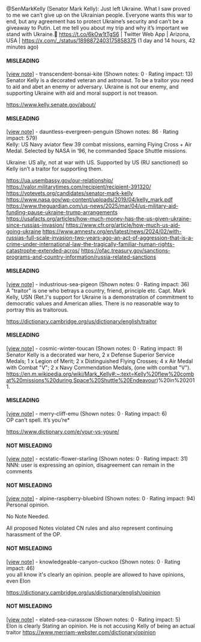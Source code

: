 @SenMarkKelly (Senator Mark Kelly): Just left Ukraine. What I saw proved to me we can’t give up on the Ukrainian people. Everyone wants this war to end, but any agreement has to protect Ukraine’s security and can’t be a giveaway to Putin. Let me tell you about my trip and why it’s important we stand with Ukraine.🧵 https://t.co/6kOw1tTgS6 | Twitter Web App | Arizona, USA | https://x.com/_/status/1898872403175858375 (1 day and 14 hours, 42 minutes ago)

#### MISLEADING

[[view note]](https://x.com/i/birdwatch/n/1899239198840029663) - transcendent-bonsai-kite (Shown notes: 0 · Rating impact: 13)\
Senator Kelly is a decorated veteran and astronaut. To be a traitor you need to aid and abet an enemy or adversary. Ukraine is not our enemy, and supporting Ukraine with aid and moral support is not treason. 

https://www.kelly.senate.gov/about/ 

#### MISLEADING

[[view note]](https://x.com/i/birdwatch/n/1899192351320342754) - dauntless-evergreen-penguin (Shown notes: 86 · Rating impact: 579)\
Kelly: US Navy aviator flew 39 combat missions, earning Flying Cross + Air Medal. Selected by NASA in ‘96, he commanded Space Shuttle missions.

Ukraine: US ally, not at war with US. Supported by US (RU sanctioned) so Kelly isn’t a traitor for supporting them.

https://ua.usembassy.gov/our-relationship/
https://valor.militarytimes.com/recipient/recipient-391320/
https://votevets.org/candidates/senator-mark-kelly
https://www.nasa.gov/wp-content/uploads/2019/04/kelly_mark.pdf
https://www.theguardian.com/us-news/2025/mar/04/us-military-aid-funding-pause-ukraine-trump-arrangements
https://usafacts.org/articles/how-much-money-has-the-us-given-ukraine-since-russias-invasion/
https://www.cfr.org/article/how-much-us-aid-going-ukraine
https://www.amnesty.org/en/latest/news/2024/02/with-russias-full-scale-invasion-two-years-ago-an-act-of-aggression-that-is-a-crime-under-international-law-the-tragically-familiar-human-rights-catastrophe-extended-acros/
https://ofac.treasury.gov/sanctions-programs-and-country-information/russia-related-sanctions

#### MISLEADING

[[view note]](https://x.com/i/birdwatch/n/1899180872282321188) - industrious-sea-pigeon (Shown notes: 0 · Rating impact: 36)\
A "traitor" is one who betrays a country, friend, principle etc. Capt. Mark Kelly, USN (Ret.)'s support for Ukraine is a demonstration of commitment to democratic values and American allies. There is no reasonable way to portray this as traitorous.

https://dictionary.cambridge.org/us/dictionary/english/traitor

#### MISLEADING

[[view note]](https://x.com/i/birdwatch/n/1899173353841123420) - cosmic-winter-toucan (Shown notes: 0 · Rating impact: 9)\
Senator Kelly is a decorated war hero,  2 x Defense Superior Service Medals; 1 x Legion of Merit; 2 x Distinguished Flying Crosses; 4 x Air Medal with Combat "V"; 2 x Navy Commendation Medals, (one with combat "V"). 
https://en.m.wikipedia.org/wiki/Mark_Kelly#:~:text=Kelly%20flew%20combat%20missions%20during,Space%20Shuttle%20Endeavour)%20in%202011.

#### MISLEADING

[[view note]](https://x.com/i/birdwatch/n/1899366058621796381) - merry-cliff-emu (Shown notes: 0 · Rating impact: 6)\
OP can’t spell. It’s you’re*

https://www.dictionary.com/e/your-vs-youre/

#### NOT MISLEADING

[[view note]](https://x.com/i/birdwatch/n/1899173947922341926) - ecstatic-flower-starling (Shown notes: 0 · Rating impact: 31)\
NNN: user is expressing an opinion, disagreement can remain in the comments 

#### NOT MISLEADING

[[view note]](https://x.com/i/birdwatch/n/1899208581150621765) - alpine-raspberry-bluebird (Shown notes: 0 · Rating impact: 94)\
Personal opinion.

No Note Needed.

All proposed Notes violated CN rules and also represent continuing harassment of the OP.

#### NOT MISLEADING

[[view note]](https://x.com/i/birdwatch/n/1899270346437435500) - knowledgeable-canyon-cuckoo (Shown notes: 0 · Rating impact: 46)\
you all know it's clearly an opinion. people are allowed to have opinions, even Elon

https://dictionary.cambridge.org/us/dictionary/english/opinion

#### NOT MISLEADING

[[view note]](https://x.com/i/birdwatch/n/1899292220903039106) - elated-sea-curassow (Shown notes: 0 · Rating impact: 5)\
Elon is clearly Stating an opinion.
He is not accusing Kelly of being an actual traitor
https://www.merriam-webster.com/dictionary/opinion
